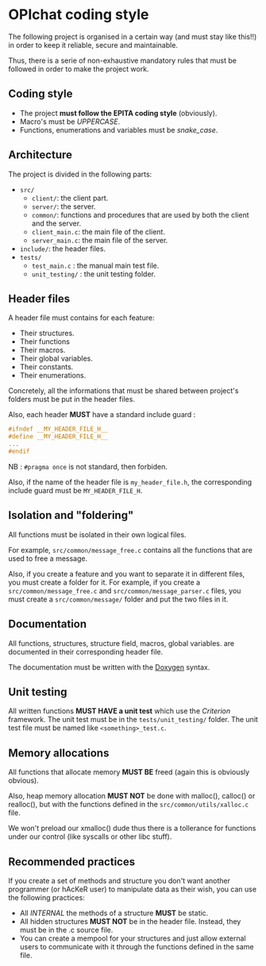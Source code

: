 # OPIchat coding style

The following project is organised in a certain way (and must stay like this!!) in order to keep it reliable, secure and maintainable.

Thus, there is a serie of non-exhaustive mandatory rules that must be followed in order to make the project work.

## Coding style

- The project **must follow the EPITA
coding style** (obviously).
- Macro's must be *UPPERCASE*.
- Functions, enumerations and variables must be *snake_case*.

## Architecture

The project is divided in the following parts:

- `src/`
  - `client/`: the client part.
  - `server/`: the server.
  - `common/`: functions and procedures that are used by both the client and the server.
  - `client_main.c`: the main file of the client.
  - `server_main.c`: the main file of the server.
- `include/`: the header files.
- `tests/`
  - `test_main.c` : the manual main test file.
  - `unit_testing/` : the unit testing folder.

## Header files

A header file must contains for each feature:

- Their structures.
- Their functions
- Their macros.
- Their global variables.
- Their constants.
- Their enumerations.

Concretely, all the informations that must be shared between project's folders must be put in the header files.

Also, each header **MUST** have a standard include guard :

```c
#ifndef __MY_HEADER_FILE_H__
#define __MY_HEADER_FILE_H__
...
#endif
```

NB : `#pragma once` is not standard, then forbiden.

Also, if the name of the header file is `my_header_file.h`, the corresponding include guard must be `MY_HEADER_FILE_H`.

## Isolation and "foldering"

All functions must be isolated in their own logical files.

For example, `src/common/message_free.c` contains all the functions that are used to free a message.

Also, if you create a feature and you want to separate it in different files, you must create a folder for it. For example, if you create a `src/common/message_free.c` and `src/common/message_parser.c` files, you must create a `src/common/message/` folder and put the two files in it.

## Documentation

All functions, structures, structure field, macros, global variables. are documented in their corresponding header file.

The documentation must be written with the [Doxygen](https://www.doxygen.org/) syntax.

## Unit testing

All written functions **MUST HAVE a unit test** which use the *Criterion* framework. The unit test must be in the `tests/unit_testing/` folder. The unit test file must be named like `<something>_test.c`.

## Memory allocations

All functions that allocate memory **MUST BE** freed (again this is obviously obvious).

Also, heap memory allocation **MUST NOT** be done with malloc(), calloc() or realloc(), but with the functions defined in the `src/common/utils/xalloc.c` file.

We won't preload our xmalloc() dude thus there is a tollerance for functions under our control (like syscalls or other libc stuff).

## Recommended practices

If you create a set of methods and structure you don't want another programmer (or hAcKeR user) to manipulate data as their wish, you can use the following practices:

- All *INTERNAL* the methods of a structure **MUST** be static.
- All hidden structures **MUST NOT** be in the header file. Instead, they must be in the .c source file.
- You can create a mempool for your structures and just allow external users to communicate with it through the functions defined in the same file.
